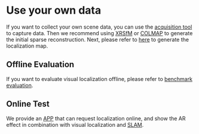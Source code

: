 # Use your own data

If you want to collect your own scene data, you can use the [acquisition tool]() 
to capture data. Then we recommend using [XRSfM]() or [COLMAP](https://colmap.github.io/)
to generate the initial sparse reconstruction. Next, 
please refer to [here](../tutorials/generate_loc_map.md) to generate the 
localization map.

## Offline Evaluation
If you want to evaluate visual localization offline,  please refer to 
[benchmark evaluation](../benchmark/benchmark_evaluation.md).


## Online Test
We provide an [APP]() that can request localization online, and show the AR 
effect in combination with visual localization and [SLAM]().